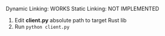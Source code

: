 Dynamic Linking: WORKS
Static Linking: NOT IMPLEMENTED

1. Edit **client.py** absolute path to target Rust lib
1. Run `python client.py`